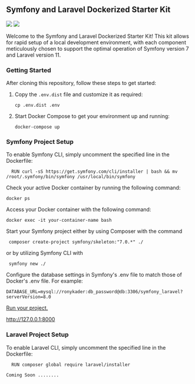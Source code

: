 ## Symfony and Laravel Dockerized Starter Kit
   ![](https://github.com/ronykader/docker-symfony-laravel-stack/workflows/CI/badge.svg)
   ![](https://img.shields.io/badge/license-AGPL--3.0-green)

Welcome to the Symfony and Laravel Dockerized Starter Kit! This kit allows for rapid setup of a local development environment, with each component meticulously chosen to support the optimal operation of Symfony version 7 and Laravel version 11.

### Getting Started

After cloning this repository, follow these steps to get started:

1. Copy the `.env.dist` file and customize it as required:
    ```
    cp .env.dist .env
    ```

2. Start Docker Compose to get your environment up and running:
    ```
    docker-compose up
    ```

### Symfony Project Setup

To enable Symfony CLI, simply uncomment the specified line in the Dockerfile:

      RUN curl -sS https://get.symfony.com/cli/installer | bash && mv /root/.symfony/bin/symfony /usr/local/bin/symfony


Check your active Docker container by running the following command:

```angular2html
docker ps
```

Access your Docker container with the following command:

```
docker exec -it your-container-name bash
```

Start your Symfony project either by using Composer with the command

```angular2html
 composer create-project symfony/skeleton:"7.0.*" ./
```
or by utilizing Symfony CLI with
```
 symfony new ./
```

Configure the database settings in Symfony's .env file to match those of Docker's .env file. For example:

```angular2html
DATABASE_URL=mysql://ronykader:db_password@db:3306/symfony_laravel?serverVersion=8.0
```

[Run your project.](http://127.0.0.1:8000)  

http://127.0.0.1:8000
    

### Laravel Project Setup
   To enable Laravel CLI, simply uncomment the specified line in the Dockerfile:

      RUN composer global require laravel/installer

    Coming Soon ........